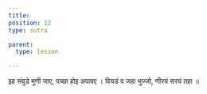 ```yaml
---
title:
position: 12
type: sutra

parent:
  type: lesson

---
```


इह संवुडे मुणी जाए, पच्छा होइ अपावए ।
वियडं व जहा भुज्जो, णीरयं सरयं तहा ॥

